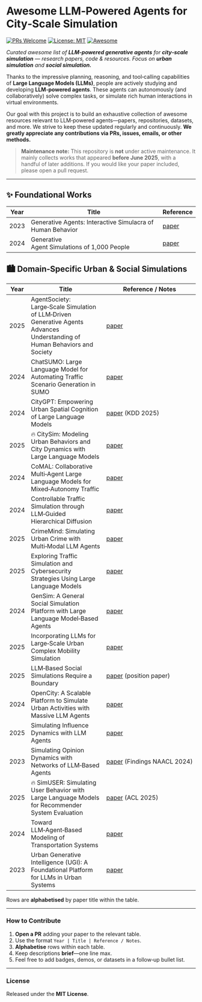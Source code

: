 # Awesome LLM‑Powered Agents for City‑Scale Simulation

[![PRs Welcome](https://img.shields.io/badge/PRs-welcome-brightgreen)](../../pulls)
[![License: MIT](https://img.shields.io/badge/License-MIT-yellow.svg)](LICENSE)
[![Awesome](https://awesome.re/badge.svg)](https://awesome.re)

*Curated awesome list of **LLM‑powered generative agents** for **city‑scale simulation** — research papers, code & resources. Focus on **urban simulation** and **social simulation.***

Thanks to the impressive planning, reasoning, and tool‑calling capabilities of **Large Language Models (LLMs)**, people are actively studying and developing **LLM‑powered agents**. These agents can autonomously (and collaboratively) solve complex tasks, or simulate rich human interactions in virtual environments.

Our goal with this project is to build an exhaustive collection of awesome resources relevant to LLM‑powered agents—papers, repositories, datasets, and more. We strive to keep these updated regularly and continuously. **We greatly appreciate any contributions via PRs, issues, emails, or other methods.**

> **Maintenance note:** This repository is **not** under active maintenance. It mainly collects works that appeared **before June 2025**, with a handful of later additions. If you would like your paper included, please open a pull request.

---

## ✨ Foundational Works

| Year | Title                                                      | Reference                                 |
| ---- | ---------------------------------------------------------- | ----------------------------------------- |
| 2023 | Generative Agents: Interactive Simulacra of Human Behavior | [paper](https://arxiv.org/abs/2304.03442) |
| 2024 | Generative Agent Simulations of 1,000 People               | [paper](https://arxiv.org/abs/2411.10109) |

## 🏙️ Domain‑Specific Urban & Social Simulations

| Year | Title                                                                                                                      | Reference / Notes                                               |
| ---- | -------------------------------------------------------------------------------------------------------------------------- | --------------------------------------------------------------- |
| 2025 | AgentSociety: Large‑Scale Simulation of LLM‑Driven Generative Agents Advances Understanding of Human Behaviors and Society | [paper](https://arxiv.org/abs/2502.08691)                       |
| 2024 | ChatSUMO: Large Language Model for Automating Traffic Scenario Generation in SUMO                                          | [paper](https://arxiv.org/abs/2409.09040)                       |
| 2024 | CityGPT: Empowering Urban Spatial Cognition of Large Language Models                                                       | [paper](https://arxiv.org/abs/2406.13948) (KDD 2025)            |
| 2025 | 🔥 CitySim: Modeling Urban Behaviors and City Dynamics with Large Language Models                                          | [paper](https://arxiv.org/abs/2506.21805)                       |
| 2024 | CoMAL: Collaborative Multi‑Agent Large Language Models for Mixed‑Autonomy Traffic                                          | [paper](https://arxiv.org/abs/2410.14368)                       |
| 2024 | Controllable Traffic Simulation through LLM‑Guided Hierarchical Diffusion                                                  | [paper](https://arxiv.org/abs/2409.15135)                       |
| 2025 | CrimeMind: Simulating Urban Crime with Multi‑Modal LLM Agents                                                              | [paper](https://arxiv.org/abs/2506.05981)                       |
| 2025 | Exploring Traffic Simulation and Cybersecurity Strategies Using Large Language Models                                      | [paper](https://arxiv.org/abs/2506.16699)                       |
| 2024 | GenSim: A General Social Simulation Platform with Large Language Model‑Based Agents                                        | [paper](https://arxiv.org/abs/2410.04360)                       |
| 2025 | Incorporating LLMs for Large‑Scale Urban Complex Mobility Simulation                                                       | [paper](https://arxiv.org/abs/2505.21880)                       |
| 2025 | LLM‑Based Social Simulations Require a Boundary                                                                            | [paper](https://arxiv.org/abs/2506.19806) (position paper)      |
| 2024 | OpenCity: A Scalable Platform to Simulate Urban Activities with Massive LLM Agents                                         | [paper](https://arxiv.org/abs/2410.21286)                       |
| 2025 | Simulating Influence Dynamics with LLM Agents                                                                              | [paper](https://arxiv.org/abs/2503.08709)                       |
| 2023 | Simulating Opinion Dynamics with Networks of LLM‑Based Agents                                                              | [paper](https://arxiv.org/abs/2311.09618) (Findings NAACL 2024) |
| 2025 | 🔥 SimUSER: Simulating User Behavior with Large Language Models for Recommender System Evaluation                          | [paper](https://arxiv.org/abs/2504.12722) (ACL 2025)                       |
| 2024 | Toward LLM‑Agent‑Based Modeling of Transportation Systems                                                                  | [paper](https://arxiv.org/abs/2412.06681)                       |
| 2023 | Urban Generative Intelligence (UGI): A Foundational Platform for LLMs in Urban Systems                                     | [paper](https://arxiv.org/abs/2312.11813)                       |

Rows are **alphabetised** by paper title within the table.

---

### How to Contribute

1. **Open a PR** adding your paper to the relevant table.
2. Use the format `Year | Title | Reference / Notes`.
3. **Alphabetise** rows within each table.
4. Keep descriptions **brief**—one line max.
5. Feel free to add badges, demos, or datasets in a follow‑up bullet list.

---

### License

Released under the **MIT License**.
